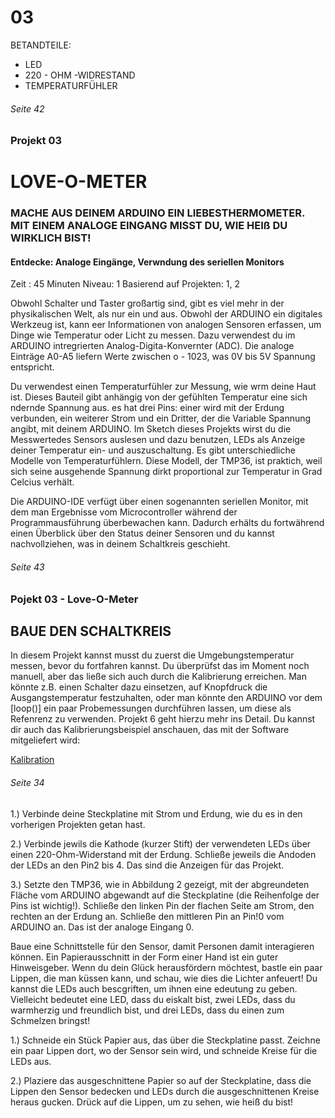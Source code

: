 # 03

BETANDTEILE:
+ LED
+ 220 - OHM -WIDRESTAND
+ TEMPERATURFÜHLER

###### Seite 42

### Projekt 03
# LOVE-O-METER
### MACHE AUS DEINEM ARDUINO EIN LIEBESTHERMOMETER. MIT EINEM ANALOGE EINGANG MISST DU, WIE HEIß DU WIRKLICH BIST!

#### Entdecke: Analoge Eingänge, Verwndung des seriellen Monitors
Zeit : 45 Minuten
Niveau: 1
Basierend auf Projekten: 1, 2

Obwohl Schalter und Taster großartig sind, gibt es viel mehr in der physikalischen Welt, als nur ein und aus.
Obwohl der ARDUINO ein digitales Werkzeug ist, kann eer Informationen von analogen Sensoren erfassen, um Dinge wie Temperatur oder Licht zu messen.
Dazu verwendest du im ARDUINO intregrierten Analog-Digita-Konvernter (ADC).
Die analoge Einträge A0-A5 liefern Werte zwischen o - 1023, was 0V bis 5V Spannung entspricht.

Du verwendest einen Temperaturfühler zur Messung, wie wrm deine Haut ist.
Dieses Bauteil gibt anhängig von der gefühlten Temperatur eine sich ndernde Spannung aus. es hat drei Pins:
einer wird mit der Erdung verbunden, ein weiterer Strom und ein Dritter, der die Variable Spannung angibt, mit deinem ARDUINO.
Im Sketch dieses Projekts wirst du die Messwertedes Sensors auslesen und dazu benutzen, LEDs als Anzeige deiner Temperatur ein- und auszuschaltung.
Es gibt unterschiedliche Modelle von Temperaturfühlern.
Diese Modell, der TMP36, ist praktich, weil sich seine ausgehende Spannung dirkt proportional zur Temperatur in Grad Celcius verhält.

Die ARDUINO-IDE verfügt über einen sogenannten seriellen Monitor, mit dem man Ergebnisse vom Microcontroller während der Programmausführung überbewachen kann.
Dadurch erhälts du fortwährend einen Überblick über den Status deiner Sensoren und du kannst nachvollziehen, was in deinem Schaltkreis geschieht.

###### Seite 43

### Pojekt 03 - Love-O-Meter
## BAUE DEN SCHALTKREIS

In diesem Projekt kannst musst du zuerst die Umgebungstemperatur messen, bevor du fortfahren kannst.
Du überprüfst das im Moment noch manuell, aber das ließe sich auch durch die Kalibrierung erreichen.
Man könnte z.B. einen Schalter dazu einsetzen, auf Knopfdruck die Ausgangstemperatur festzuhalten, oder man könnte den ARDUINO vor dem [loop()] ein paar Probemessungen durchführen lassen, um diese als Refenrenz zu verwenden.
Projekt 6 geht hierzu mehr ins Detail.
Du kannst dir auch das Kalibrierungsbeispiel anschauen, das mit der Software mitgeliefert wird:

[Kalibration](https://www.arduino.cc/en/calibration) 

###### Seite 34

1.) Verbinde deine Steckplatine mit Strom und Erdung, wie du es in den vorherigen Projekten getan hast.

2.) Verbinde jewils die Kathode (kurzer Stift) der verwendeten LEDs über einen 220-Ohm-Widerstand mit der Erdung.
Schließe jeweils die Andoden der LEDs an den Pin2 bis 4.
Das sind die Anzeigen für das Projekt.

3.) Setzte den TMP36, wie in Abbildung 2 gezeigt, mit der abgreundeten Fläche vom ARDUINO abgewandt auf die Steckplatine (die Reihenfolge der Pins ist wichtig!).
Schließe den linken Pin der flachen Seite am Strom, den rechten an der Erdung an.
Schließe den mittleren Pin an Pin!0 vom ARDUINO an.
Das ist der analoge Eingang 0.

Baue eine Schnittstelle für den Sensor, damit Personen damit interagieren können.
Ein Papierausschnitt in der Form einer Hand ist ein guter Hinweisgeber.
Wenn du dein Glück herausfördern möchtest, bastle ein paar Lippen, die man küssen kann, und schau, wie dies die Lichter anfeuert!
Du kannst die LEDs auch bescgriften, um ihnen eine edeutung zu geben.
Vielleicht bedeutet eine LED, dass du eiskalt bist, zwei LEDs, dass du warmherzig und freundlich bist, und drei LEDs, dass du einen zum Schmelzen bringst!

1.) Schneide ein Stück Papier aus, das über die Steckplatine passt.
Zeichne ein paar Lippen dort, wo der Sensor sein wird, und schneide Kreise für die LEDs aus.

2.) Plaziere das ausgeschnittene Papier so auf der Steckplatine, dass die Lippen den Sensor bedecken und LEDs durch die ausgeschnittenen Kreise heraus gucken.
Drück auf die Lippen, um zu sehen, wie heiß du bist!

